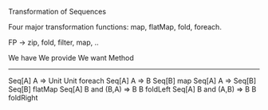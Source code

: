Transformation of Sequences

Four major transformation functions: map, flatMap, fold, foreach.

FP -> zip, fold, filter, map, ..

We have          We provide          We want          Method
-------          ----------          -------          ------
Seq[A]           A => Unit           Unit             foreach
Seq[A]           A => B              Seq[B]           map
Seq[A]           A => Seq[B]         Seq[B]           flatMap
Seq[A]           B and (B,A) => B    B                foldLeft
Seq[A]           B and (A,B) => B    B                foldRight